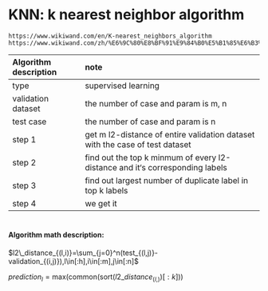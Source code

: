 # KNN: k nearest neighbor algorithm

```
https://www.wikiwand.com/en/K-nearest_neighbors_algorithm
https://www.wikiwand.com/zh/%E6%9C%80%E8%BF%91%E9%84%B0%E5%B1%85%E6%B3%95
```

Algorithm description|note
:--|:--
type|supervised learning
validation dataset|the number of case and param is m, n
test case|the number of case and param is n
step 1|get m l2-distance of entire validation dataset with the case of test dataset
step 2|find out the top k minmum of every l2-distance and it‘s corresponding labels
step 3|find out largest number of duplicate label in top k labels
step 4|we get it
#
#### Algorithm math description:

$l2\_distance_{(l,i)}=\sum_{j=0}^n(test_{(l,j)}-validation_{(i,j)}),l\in[:h],i\in[:m],j\in[:n]$

$prediction_l=\text{max}(\text{common}(\text{sort}(l2\_distance_{(l,)})[:k]))$